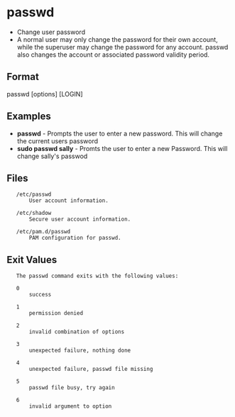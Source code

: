 # passwd

- Change user password
- A normal user may only change the password for their own account, while the superuser may change the password for any account.  passwd also changes the account or associated password validity period.

## Format

passwd [options] [LOGIN]

## Examples

- **passwd** - Prompts the user to enter a new password. This will change the current users password
- **sudo passwd sally** - Promts the user to enter a new Password. This will change sally's passwod

## Files

       /etc/passwd
           User account information.

       /etc/shadow
           Secure user account information.

       /etc/pam.d/passwd
           PAM configuration for passwd.

## Exit Values

       The passwd command exits with the following values:

       0
           success

       1
           permission denied

       2
           invalid combination of options

       3
           unexpected failure, nothing done

       4
           unexpected failure, passwd file missing

       5
           passwd file busy, try again

       6
           invalid argument to option